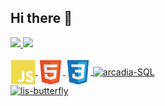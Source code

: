 ## Hi there 👋

<!--
**arcadiagxy/arcadiagxy** is a ✨ _special_ ✨ repository because its `README.md` (this file) appears on your GitHub profile.

Here are some ideas to get you started:

- 🔭 I’m currently working on ...
- 🌱 I’m currently learning ...
- 👯 I’m looking to collaborate on ...
- 🤔 I’m looking for help with ...
- 💬 Ask me about ...
- 📫 How to reach me: ...
- 😄 Pronouns: ...
- ⚡ Fun fact: ...
-->

<div>
  <a href="https://github.com/arcadiagxy">
  <img height="180em" src="https://github-readme-stats.vercel.app/api?username=arcadiagxy&show_icons=true&theme=dracula&include_all_commits=true&count_private=true"/>
  <img height="180em" src="https://github-readme-stats.vercel.app/api/top-langs/?username=arcadiagxy&layout=compact&langs_count=16&theme=dracula"/>
</div>

<div style="display: inline_block"><br>
  <img align="center" alt="arcadia-js" height"30" width="40" src="https://raw.githubusercontent.com/devicons/devicon/master/icons/javascript/javascript-plain.svg">
  <img align="center" alt="arcadia-HTML" height"30" width="40" src="https://raw.githubusercontent.com/devicons/devicon/master/icons/html5/html5-original.svg">
  <img align="center" alt="arcadia-CSS" height"30" width="40" src="https://raw.githubusercontent.com/devicons/devicon/master/icons/css3/css3-original.svg">
  <img align="center" alt="arcadia-SQL" height"30" width="40" src="https://cdn.jsdelivr.net/gh/devicons/devicon@latest/icons/azuresqldatabase/azuresqldatabase-original.svg">
  <br>
  <img align="center" alt="lis-butterfly" src="https://media1.tenor.com/m/abPpt05jwu8AAAAd/max-caulfield-butterfly-max-caulfield.gif">
</div>
